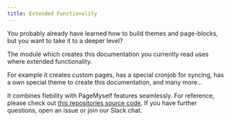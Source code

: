 ```yaml
---
title: Extended Functionality
---
```


You probably already have learned how to build themes and page-blocks, but you want to take it to a deeper level?

The module which creates this documentation you currently read uses where extended functionality.

For example it creates custom pages, has a special cronjob for syncing, has a own special theme to create this documentation, and many more...

It combines flebility with PageMyself features seamlessly. For reference, please check out [this repositories source code](https://github.com/NullixAT/pagemyself-docs). If you have further questions, open an issue or join our Slack chat.